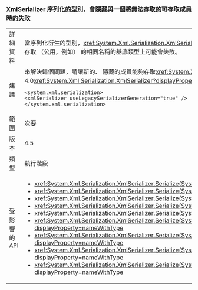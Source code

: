 ### <a name="xmlserializer-fails-while-serializing-a-type-that-hides-an-accessible-member-with-an-inaccessible-one"></a>XmlSerializer 序列化的型別，會隱藏與一個將無法存取的可存取成員時的失敗

|   |   |
|---|---|
|詳細資料|當序列化衍生的型別，<xref:System.Xml.Serialization.XmlSerializer?displayProperty=name>如果型別包含的無法存取欄位或屬性，會隱藏 （透過 'new' 關鍵字中） 的欄位或屬性，先前可存取 （公用，例如） 的相同名稱的基底類型上可能會失敗。|
|建議|來解決這個問題，請讓新的、 隱藏的成員能夠存取<xref:System.Xml.Serialization.XmlSerializer?displayProperty=name>（依標示為公用的例如）。此外，下列組態設定會還原成 4.0<xref:System.Xml.Serialization.XmlSerializer?displayProperty=name>行為，將會修正此問題：<pre><code class="language-xml">&lt;system.xml.serialization&gt;&#13;&#10;&lt;xmlSerializer useLegacySerializerGeneration=&quot;true&quot; /&gt;&#13;&#10;&lt;/system.xml.serialization&gt;&#13;&#10;</code></pre>|
|範圍|次要|
|版本|4.5|
|類型|執行階段|
|受影響的 API|<ul><li><xref:System.Xml.Serialization.XmlSerializer.Serialize(System.IO.Stream,System.Object)?displayProperty=nameWithType></li><li><xref:System.Xml.Serialization.XmlSerializer.Serialize(System.IO.TextWriter,System.Object)?displayProperty=nameWithType></li><li><xref:System.Xml.Serialization.XmlSerializer.Serialize(System.Object,System.Xml.Serialization.XmlSerializationWriter)?displayProperty=nameWithType></li><li><xref:System.Xml.Serialization.XmlSerializer.Serialize(System.Xml.XmlWriter,System.Object)?displayProperty=nameWithType></li><li><xref:System.Xml.Serialization.XmlSerializer.Serialize(System.IO.Stream,System.Object,System.Xml.Serialization.XmlSerializerNamespaces)?displayProperty=nameWithType></li><li><xref:System.Xml.Serialization.XmlSerializer.Serialize(System.IO.TextWriter,System.Object,System.Xml.Serialization.XmlSerializerNamespaces)?displayProperty=nameWithType></li><li><xref:System.Xml.Serialization.XmlSerializer.Serialize(System.Xml.XmlWriter,System.Object,System.Xml.Serialization.XmlSerializerNamespaces)?displayProperty=nameWithType></li><li><xref:System.Xml.Serialization.XmlSerializer.Serialize(System.Xml.XmlWriter,System.Object,System.Xml.Serialization.XmlSerializerNamespaces,System.String)?displayProperty=nameWithType></li><li><xref:System.Xml.Serialization.XmlSerializer.Serialize(System.Xml.XmlWriter,System.Object,System.Xml.Serialization.XmlSerializerNamespaces,System.String,System.String)?displayProperty=nameWithType></li></ul>|

